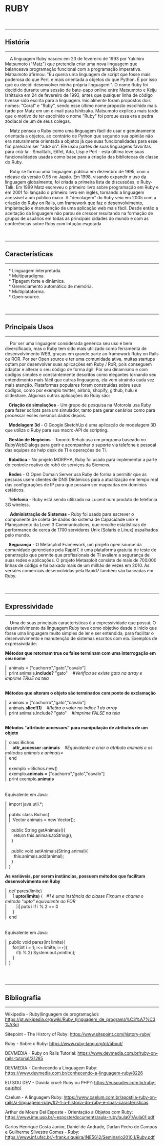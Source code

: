 # RUBY
<br />

---
## História
---

&nbsp;&nbsp;&nbsp; A linguagem Ruby nasceu em 23 de fevereiro de 1993 por Yukihiro Matsumoto ("Matz") que pretendia criar uma nova linguagem que balanceava programação funcional com a programação imperativa. Matsumoto afirmou: "Eu queria uma linguagem de script que fosse mais poderosa do que Perl, e mais orientada a objetos do que Python. É por isso que eu decidi desenvolver minha própria linguagem.". O nome Ruby foi decidido durante uma sessão de bate-papo online entre Matsumoto e Keiju Ishitsuka em 24 de fevereiro de 1993, antes que qualquer linha de código tivesse sido escrita para a linguagem. Inicialmente foram propostos dois nomes: "Coral" e "Ruby", sendo esse último nome proposto escolhido mais tarde por Matz em um e-mail para Ishitsuka. Matsumoto explicou mais tarde que o motivo de ter escolhido o nome "Ruby" foi porque essa era a pedra zodiacal de um de seus colegas.

&nbsp;&nbsp;&nbsp; Matz pensou o Ruby como uma linguagem fácil de usar e genuinamente orientada a objetos, ao contrário de Python que segundo sua opinião não era naturalmente orientada a objetos já que suas funcionalidades para esse fim pareciam ser "add-on". Ele usou partes de suas linguagens favoritas para criá-la - Smalltalk, Eiffel, Ada, Lisp e Perl - esta última teve suas funcionalidades usadas como base para a criação das bibliotecas de classe do Ruby.

&nbsp;&nbsp;&nbsp; Ruby se tornou uma linguagem pública em dezembro de 1995, com o release da versão 0.95 no Japão. Em 1998, visando expandir o uso da linguagem globalmente, foi criada a primeira lista de discussões, o Ruby-Talk. Em 1999 Matz escreveu o primeiro livro sobre programação em Ruby e em 2001 foi lançado o primeiro livro em inglês, tornando a linguagem acessível a um público maior. A "decolagem" do Ruby veio em 2005 com a criação do Ruby on Rails, um framework que faz o desenvolvimento, implantação e manutenção de uma aplicação web mais fácil. Desde então a aceitação da linguagem não parou de crescer resultando na formação de grupos de usuários em todas as principais cidades do mundo e com as conferências sobre Ruby com lotação esgotada.
<br />
<br />
<br />
 
 
---
## Características
---

&nbsp;&nbsp;&nbsp;* Linguagem interpretada.<br />
&nbsp;&nbsp;&nbsp;* Multiparadigma.<br />
&nbsp;&nbsp;&nbsp;* Tipagem forte e dinâmica.<br />
&nbsp;&nbsp;&nbsp;* Gerenciamento automático de memória.<br />
&nbsp;&nbsp;&nbsp;* Multiplataforma.<br />
&nbsp;&nbsp;&nbsp;* Open-source.
<br />
<br />
<br />


---
## Principais Usos
---

&nbsp;&nbsp;&nbsp; Por ser uma linguagem considerada genérica seu uso é bem diversificado, mas o Ruby tem sido mais utilizado como ferramenta de desenvolvimento WEB, graças em grande parte ao framework Ruby on Rails ou ROR. Por ser Open source e ter uma comunidade ativa, muitas startups optam por desenvolver suas aplicações em Ruby / RoR, pois conseguem adaptar e alterar o seu código de forma ágil. Por seu dinamismo e com códigos simples e constantemente descritos como elegantes tornando seu entendimento mais fácil que outras linguagens, ela vem atraíndo cada vez mais atenção. Plataformas populares foram construídas sobre seus códigos, como por exemplo twitter, airbnb, shopify, github, hulu e slideshare. Algumas outras aplicações do Ruby são:
<br />

&nbsp;&nbsp;&nbsp;**Criação de simulações** - Um grupo de pesquisa na Motorola usa Ruby para fazer scripts para um simulador, tanto para gerar cenários como para processar esses mesmos dados depois. <br />

&nbsp;&nbsp;&nbsp;**Modelagem 3d** - O Google SketchUp é uma aplicação de modelagem 3D que utiliza o Ruby para sua macro-API de scripting. <br />

&nbsp;&nbsp;&nbsp;**Gestão de Negócios** - Toronto Rehab usa um programa baseado no RubyWebDialogs para gerir e acompanhar o suporte via telefone e pessoal das equipes de help desk de TI e operações de TI. <br />

&nbsp;&nbsp;&nbsp;**Robótica** - No projeto MORPHA, Ruby foi usado para implementar a parte do controle reativo do robô de serviços da Siemens.<br />

&nbsp;&nbsp;&nbsp;**Redes** - O Open Domain Server usa Ruby de forma a permitir que as pessoas usem clientes de DNS Dinâmicos para a atualização em tempo real das configurações de IP para que possam ser mapeadas em domínios estáticos.<br />

&nbsp;&nbsp;&nbsp;**Telefonia** - Ruby está sendo utilizado na Lucent num produto de telefonia 3G wireless.<br />

&nbsp;&nbsp;&nbsp; **Administração de Sistemas** - Ruby foi usado para escrever o componente de coleta de dados do sistema de Capacidade unix e Planejamento da Level 3 Communications, que recolhe estatísticas de performance de cerca de 1700 servidores Unix (Solaris e Linux) espalhados pelo mundo.<br />

&nbsp;&nbsp;&nbsp;**Segurança** - O Metasploit Framework, um projeto open source da comunidade gerenciado pela Rapid7, é uma plataforma gratuita de teste de penetração que permite que profissionais de TI avaliem a segurança de suas redes e aplicações. O projeto Metasploit consiste de mais de 700.000 linhas de código e foi baixado mais de um milhão de vezes em 2010. As versões comerciais desenvolvidas pela Rapid7 também são baseadas em Ruby.<br />
<br />
<br />


---
## Expressividade
---

&nbsp;&nbsp;&nbsp; Uma de suas principais características é a expressividade que possui. O desenvolvimento da linguagem Ruby teve como objetivo desde o início que fosse uma linguagem muito simples de ler e ser entendida, para facilitar o desenvolvimento e manutenção de sistemas escritos com ela. Exemplos de expressividade:

**Métodos que retornam true ou false terminam com uma interrogação em seu nome**

|&nbsp;&nbsp;animais = ["cachorro","gato","cavalo"]&nbsp;&nbsp;&nbsp;<br />
|&nbsp;&nbsp;print animais.**include?** "gato"&nbsp;&nbsp;&nbsp; *#Verifica se existe gato na array e imprime TRUE na tela*<br />
<br />

**Métodos que alteram o objeto são terminados com ponto de exclamação**

|&nbsp;&nbsp;animais = ["cachorro","gato","cavalo"]<br />
|&nbsp;&nbsp;animais.**slice!(1)**&nbsp;&nbsp;&nbsp; *#Retira o valor no índice 1 do array*<br />
|&nbsp;&nbsp;print animais.include? "gato"&nbsp;&nbsp;&nbsp; *#Imprime FALSE na tela*<br />
<br />

**Métodos "attribute accessors" para manipulação de atributos de um objeto**

|&nbsp;&nbsp;class Bichos<br />
|&nbsp;&nbsp;&nbsp;&nbsp;&nbsp;**attr_accessor :animais**&nbsp;&nbsp;&nbsp; *#Equivalente a criar o atributo animais e os métodos animais e animais=*<br />
|&nbsp;&nbsp;end<br />
|&nbsp;&nbsp;<br />
|&nbsp;&nbsp;exemplo = Bichos.new()&nbsp;&nbsp;&nbsp;<br />
|&nbsp;&nbsp;exemplo.**animais =** ["cachorro","gato","cavalo"]&nbsp;&nbsp;&nbsp;<br />
|&nbsp;&nbsp;print exemplo.**animais**&nbsp;&nbsp;&nbsp;<br />
<br />
<br />
Equivalente em Java:
<br />

|&nbsp;&nbsp;import java.util.\*;<br />
|<br />
|&nbsp;&nbsp;public class Bichos{<br />
|&nbsp;&nbsp;|&nbsp;&nbsp;Vector animais = new Vector();<br />
|<br />
|&nbsp;&nbsp;&nbsp;&nbsp;public String getAnimais(){<br />
|&nbsp;&nbsp;&nbsp;&nbsp;&nbsp;&nbsp;return this.animais.toString();<br />
|&nbsp;&nbsp;&nbsp;&nbsp;}<br />
|<br />
|&nbsp;&nbsp;&nbsp;&nbsp;public void setAnimais(String animal){<br />
|&nbsp;&nbsp;&nbsp;&nbsp;&nbsp;&nbsp;this.animais.add(animal);<br />
|&nbsp;&nbsp;&nbsp;&nbsp;}<br />
|&nbsp;&nbsp;}<br />

**As variáveis, por serem instâncias, possuem métodos que facilitam desenvolvimento em Ruby**

|&nbsp;&nbsp;def pares(limite)&nbsp;&nbsp;&nbsp;<br />
|&nbsp;&nbsp;&nbsp;&nbsp;&nbsp;1.**upto(limite)** {&nbsp;&nbsp;&nbsp;*#1 é uma instância da classe Fixnum e chama o método "upto" equivalente ao FOR*<br />
|&nbsp;&nbsp;&nbsp;&nbsp;&nbsp;&nbsp;&nbsp;&nbsp;|i| puts i if i % 2 == 0<br />
|&nbsp;&nbsp;&nbsp;&nbsp;&nbsp;}<br />
|&nbsp;&nbsp;end<br />
<br />
<br />
Equivalente em Java:
<br />

|&nbsp;&nbsp;public void pares(int limite){&nbsp;&nbsp;&nbsp;<br />
|&nbsp;&nbsp;&nbsp;&nbsp;&nbsp;for(int i = 1; i<= limite; i++){<br />
|&nbsp;&nbsp;&nbsp;&nbsp;&nbsp;&nbsp;&nbsp;&nbsp;if(i % 2) System.out.println(i);<br />
|&nbsp;&nbsp;&nbsp;&nbsp;&nbsp;}<br />
|&nbsp;&nbsp;}<br />






<br />
<br />

---
## Bibliografia
---
Wikipedia - Ruby(linguagem de programação): https://pt.wikipedia.org/wiki/Ruby_(linguagem_de_programa%C3%A7%C3%A3o)<br />

Sitepoint - The History of Ruby: https://www.sitepoint.com/history-ruby/<br />

Ruby - Sobre o Ruby: https://www.ruby-lang.org/pt/about/<br />

DEVMEDIA - Ruby on Rails Tutorial: https://www.devmedia.com.br/ruby-on-rails-tutorial/31285<br />

DEVMEDIA - Conhecendo a Linguagem Ruby: https://www.devmedia.com.br/conhecendo-a-linguagem-ruby/8226<br />

EU SOU DEV - Dúvida cruel: Ruby ou PHP?: https://eusoudev.com.br/ruby-ou-php/<br />

Caelum - A linguagem Ruby: https://www.caelum.com.br/apostila-ruby-on-rails/a-linguagem-ruby/#2-1-a-historia-do-ruby-e-suas-caracteristicas<br />

Arthur de Moura Del Esposte - Orientação a Objetos com Ruby: https://www.ime.usp.br/~esposte/documents/aula-ruby/aula01/Aula01.pdf<br />

Carlos Henrique Costa Junior, Daniel de Andrade, Darlan Pedro de Campos e Guilherme Silvestre Gomes - Ruby: https://www.inf.ufsc.br/~frank.siqueira/INE5612/Seminario2010.1/Ruby.pdf






